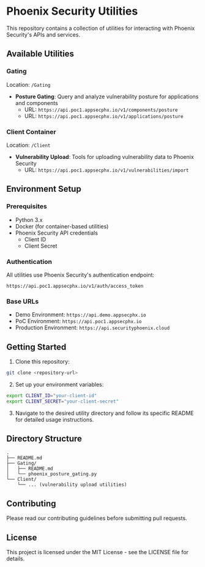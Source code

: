 # Phoenix Security Utilities

This repository contains a collection of utilities for interacting with Phoenix Security's APIs and services.

## Available Utilities

### Gating
Location: `/Gating`
- **Posture Gating**: Query and analyze vulnerability posture for applications and components
  - URL: `https://api.poc1.appsecphx.io/v1/components/posture`
  - URL: `https://api.poc1.appsecphx.io/v1/applications/posture`

### Client Container
Location: `/Client`
- **Vulnerability Upload**: Tools for uploading vulnerability data to Phoenix Security
  - URL: `https://api.poc1.appsecphx.io/v1/vulnerabilities/import`

## Environment Setup

### Prerequisites
- Python 3.x
- Docker (for container-based utilities)
- Phoenix Security API credentials
  - Client ID
  - Client Secret

### Authentication
All utilities use Phoenix Security's authentication endpoint:
```
https://api.poc1.appsecphx.io/v1/auth/access_token
```

### Base URLs
- Demo Environment: `https://api.demo.appsecphx.io`
- PoC Environment: `https://api.poc1.appsecphx.io`
- Production Environment: `https://api.securityphoenix.cloud`

## Getting Started

1. Clone this repository:
```bash
git clone <repository-url>
```

2. Set up your environment variables:
```bash
export CLIENT_ID="your-client-id"
export CLIENT_SECRET="your-client-secret"
```

3. Navigate to the desired utility directory and follow its specific README for detailed usage instructions.

## Directory Structure
```
.
├── README.md
├── Gating/
│   ├── README.md
│   └── phoenix_posture_gating.py
└── Client/
    └── ... (vulnerability upload utilities)
```

## Contributing

Please read our contributing guidelines before submitting pull requests.

## License

This project is licensed under the MIT License - see the LICENSE file for details. 